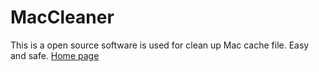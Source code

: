 # MacCleaner
This is a open source software is used for clean up Mac cache file. Easy and safe.
[Home page](https://dev-coco.github.io/)

